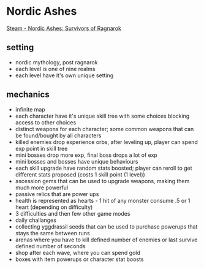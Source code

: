 # Nordic Ashes

[Steam - Nordic Ashes: Survivors of Ragnarok](https://store.steampowered.com/app/2068280/Nordic_Ashes_Survivors_of_Ragnarok/)

## setting

- nordic mythology, post ragnarok
- each level is one of nine realms
- each level have it's own unique setting

## mechanics

- infinite map
- each character have it's unique skill tree with some choices blocking access to other choices
- distinct weapons for each character; some common weapons that can be found/bought by all characters
- killed enemies drop experience orbs, after leveling up, player can spend exp point in skill tree
- mini bosses drop more exp, final boss drops a lot of exp
- mini bosses and bosses have unique behaviours
- each skill upgrade have random stats boosted; player can reroll to get different stats proposed (costs 1 skill point (1 level))
- ascession gems that can be used to upgrade weapons, making them much more powerful
- passive relics that are power ups
- health is represented as hearts - 1 hit of any monster consume .5 or 1 heart (depending on difficulty)
- 3 difficulties and then few other game modes
- daily challanges
- collecting yggdrassil seeds that can be used to purchase powerups that stays the same between runs
- arenas where you have to kill defined number of enemies or last survive defined number of seconds
- shop after each wave, where you can spend gold
- boxes with item powerups or character stat boosts
